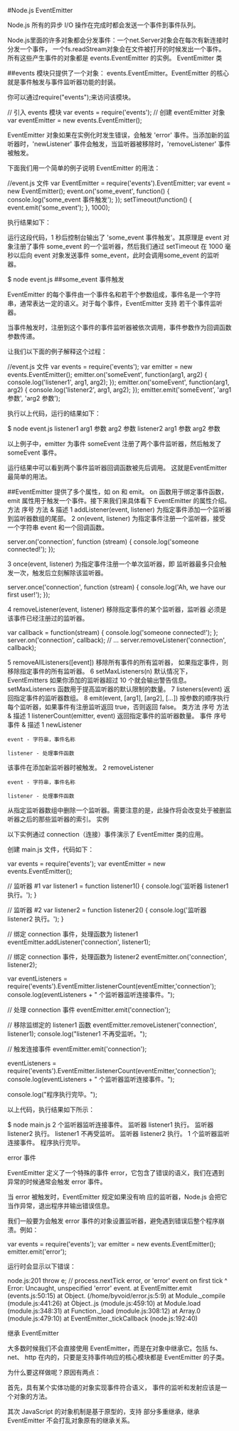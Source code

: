 
#Node.js EventEmitter

Node.js 所有的异步 I/O 操作在完成时都会发送一个事件到事件队列。

Node.js里面的许多对象都会分发事件：一个net.Server对象会在每次有新连接时分发一个事件， 一个fs.readStream对象会在文件被打开的时候发出一个事件。 所有这些产生事件的对象都是 events.EventEmitter 的实例。
EventEmitter 类

##events 模块只提供了一个对象： events.EventEmitter。EventEmitter 的核心就是事件触发与事件监听器功能的封装。

你可以通过require("events");来访问该模块。

// 引入 events 模块
var events = require('events');
// 创建 eventEmitter 对象
var eventEmitter = new events.EventEmitter();

EventEmitter 对象如果在实例化时发生错误，会触发 'error' 事件。当添加新的监听器时，'newListener' 事件会触发，当监听器被移除时，'removeListener' 事件被触发。

下面我们用一个简单的例子说明 EventEmitter 的用法：

//event.js 文件
var EventEmitter = require('events').EventEmitter; 
var event = new EventEmitter(); 
event.on('some_event', function() { 
	console.log('some_event 事件触发'); 
}); 
setTimeout(function() { 
	event.emit('some_event'); 
}, 1000); 

执行结果如下：

运行这段代码，1 秒后控制台输出了 'some_event 事件触发'。其原理是 event 对象注册了事件 some_event 的一个监听器，然后我们通过 setTimeout 在 1000 毫秒以后向 event 对象发送事件 some_event，此时会调用some_event 的监听器。

$ node event.js 
##some_event 事件触发

EventEmitter 的每个事件由一个事件名和若干个参数组成，事件名是一个字符串，通常表达一定的语义。对于每个事件，EventEmitter 支持 若干个事件监听器。

当事件触发时，注册到这个事件的事件监听器被依次调用，事件参数作为回调函数参数传递。

让我们以下面的例子解释这个过程：

//event.js 文件
var events = require('events'); 
var emitter = new events.EventEmitter(); 
emitter.on('someEvent', function(arg1, arg2) { 
	console.log('listener1', arg1, arg2); 
}); 
emitter.on('someEvent', function(arg1, arg2) { 
	console.log('listener2', arg1, arg2); 
}); 
emitter.emit('someEvent', 'arg1 参数', 'arg2 参数'); 

执行以上代码，运行的结果如下：

$ node event.js 
listener1 arg1 参数 arg2 参数
listener2 arg1 参数 arg2 参数

以上例子中，emitter 为事件 someEvent 注册了两个事件监听器，然后触发了 someEvent 事件。

运行结果中可以看到两个事件监听器回调函数被先后调用。 这就是EventEmitter最简单的用法。

##EventEmitter 提供了多个属性，如 on 和 emit。
on 函数用于绑定事件函数，emit 属性用于触发一个事件。接下来我们来具体看下 EventEmitter 的属性介绍。
方法
序号	方法 & 描述
1	addListener(event, listener)
为指定事件添加一个监听器到监听器数组的尾部。
2	on(event, listener)
为指定事件注册一个监听器，接受一个字符串 event 和一个回调函数。

server.on('connection', function (stream) {
  console.log('someone connected!');
});

3	once(event, listener)
为指定事件注册一个单次监听器，即 监听器最多只会触发一次，触发后立刻解除该监听器。

server.once('connection', function (stream) {
  console.log('Ah, we have our first user!');
});

4	removeListener(event, listener)
移除指定事件的某个监听器，监听器 必须是该事件已经注册过的监听器。

var callback = function(stream) {
  console.log('someone connected!');
};
server.on('connection', callback);
// ...
server.removeListener('connection', callback);

5	removeAllListeners([event])
移除所有事件的所有监听器， 如果指定事件，则移除指定事件的所有监听器。
6	setMaxListeners(n)
默认情况下， EventEmitters 如果你添加的监听器超过 10 个就会输出警告信息。 setMaxListeners 函数用于提高监听器的默认限制的数量。
7	listeners(event)
返回指定事件的监听器数组。
8	emit(event, [arg1], [arg2], [...])
按参数的顺序执行每个监听器，如果事件有注册监听返回 true，否则返回 false。
类方法
序号	方法 & 描述
1	listenerCount(emitter, event)
返回指定事件的监听器数量。
事件
序号	事件 & 描述
1	newListener

    event - 字符串，事件名称

    listener - 处理事件函数

该事件在添加新监听器时被触发。
2	removeListener

    event - 字符串，事件名称

    listener - 处理事件函数

从指定监听器数组中删除一个监听器。需要注意的是，此操作将会改变处于被删监听器之后的那些监听器的索引。
实例

以下实例通过 connection（连接）事件演示了 EventEmitter 类的应用。

创建 main.js 文件，代码如下：

var events = require('events');
var eventEmitter = new events.EventEmitter();

// 监听器 #1
var listener1 = function listener1() {
   console.log('监听器 listener1 执行。');
}

// 监听器 #2
var listener2 = function listener2() {
  console.log('监听器 listener2 执行。');
}

// 绑定 connection 事件，处理函数为 listener1 
eventEmitter.addListener('connection', listener1);

// 绑定 connection 事件，处理函数为 listener2
eventEmitter.on('connection', listener2);

var eventListeners = require('events').EventEmitter.listenerCount(eventEmitter,'connection');
console.log(eventListeners + " 个监听器监听连接事件。");

// 处理 connection 事件 
eventEmitter.emit('connection');

// 移除监绑定的 listener1 函数
eventEmitter.removeListener('connection', listener1);
console.log("listener1 不再受监听。");

// 触发连接事件
eventEmitter.emit('connection');

eventListeners = require('events').EventEmitter.listenerCount(eventEmitter,'connection');
console.log(eventListeners + " 个监听器监听连接事件。");

console.log("程序执行完毕。");

以上代码，执行结果如下所示：

$ node main.js
2 个监听器监听连接事件。
监听器 listener1 执行。
监听器 listener2 执行。
listener1 不再受监听。
监听器 listener2 执行。
1 个监听器监听连接事件。
程序执行完毕。

error 事件

EventEmitter 定义了一个特殊的事件 error，它包含了错误的语义，我们在遇到 异常的时候通常会触发 error 事件。

当 error 被触发时，EventEmitter 规定如果没有响 应的监听器，Node.js 会把它当作异常，退出程序并输出错误信息。

我们一般要为会触发 error 事件的对象设置监听器，避免遇到错误后整个程序崩溃。例如：

var events = require('events'); 
var emitter = new events.EventEmitter(); 
emitter.emit('error'); 

运行时会显示以下错误：

node.js:201 
throw e; // process.nextTick error, or 'error' event on first tick 
^ 
Error: Uncaught, unspecified 'error' event. 
at EventEmitter.emit (events.js:50:15) 
at Object.<anonymous> (/home/byvoid/error.js:5:9) 
at Module._compile (module.js:441:26) 
at Object..js (module.js:459:10) 
at Module.load (module.js:348:31) 
at Function._load (module.js:308:12) 
at Array.0 (module.js:479:10) 
at EventEmitter._tickCallback (node.js:192:40) 

继承 EventEmitter

大多数时候我们不会直接使用 EventEmitter，而是在对象中继承它。包括 fs、net、 http 在内的，只要是支持事件响应的核心模块都是 EventEmitter 的子类。

为什么要这样做呢？原因有两点：

首先，具有某个实体功能的对象实现事件符合语义， 事件的监听和发射应该是一个对象的方法。

其次 JavaScript 的对象机制是基于原型的，支持 部分多重继承，继承 EventEmitter 不会打乱对象原有的继承关系。
